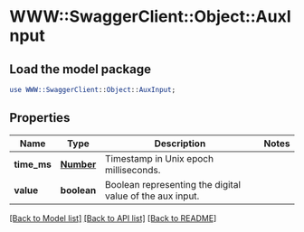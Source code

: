 # WWW::SwaggerClient::Object::AuxInput

## Load the model package
```perl
use WWW::SwaggerClient::Object::AuxInput;
```

## Properties
Name | Type | Description | Notes
------------ | ------------- | ------------- | -------------
**time_ms** | [**Number**](Number.md) | Timestamp in Unix epoch milliseconds. | 
**value** | **boolean** | Boolean representing the digital value of the aux input. | 

[[Back to Model list]](../README.md#documentation-for-models) [[Back to API list]](../README.md#documentation-for-api-endpoints) [[Back to README]](../README.md)


